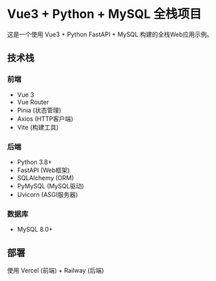 # Vue3 + Python + MySQL 全栈项目

这是一个使用 Vue3 + Python FastAPI + MySQL 构建的全栈Web应用示例。

## 技术栈

### 前端
- Vue 3
- Vue Router
- Pinia (状态管理)
- Axios (HTTP客户端)
- Vite (构建工具)

### 后端
- Python 3.8+
- FastAPI (Web框架)
- SQLAlchemy (ORM)
- PyMySQL (MySQL驱动)
- Uvicorn (ASGI服务器)

### 数据库
- MySQL 8.0+

## 部署
使用 Vercel (前端) + Railway (后端)

